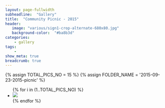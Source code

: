 ```yaml
---
layout: page-fullwidth
subheadline:  "Gallery"
title:  "Community Picnic - 2015"
header:
   image: "various/sign1-crop-alternate-680x80.jpg"
   background-color:  "#ba8b3d"
categories:
    - gallery
tags:
    - 
show_meta: true
breadcrumb: true
---
```


{% assign TOTAL_PICS_NO = 15 %}
{% assign FOLDER_NAME = '2015-09-23-2015-picnic' %}
<ul class="clearing-thumbs small-block-grid-3" data-clearing>
{% for i in (1..TOTAL_PICS_NO) %}
  <li><a href="{{ site.url }}/images/{{ FOLDER_NAME }}/{{ i }}.jpg"><img  data-caption="" class="th" src="{{ site.url }}/images/{{ FOLDER_NAME }}/{{ i }}_thumb.jpg"></a></li>
{% endfor %}
</ul>
